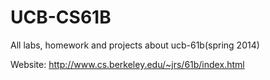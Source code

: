 # UCB-CS61B
All labs, homework and projects about ucb-61b(spring 2014)

Website: http://www.cs.berkeley.edu/~jrs/61b/index.html
